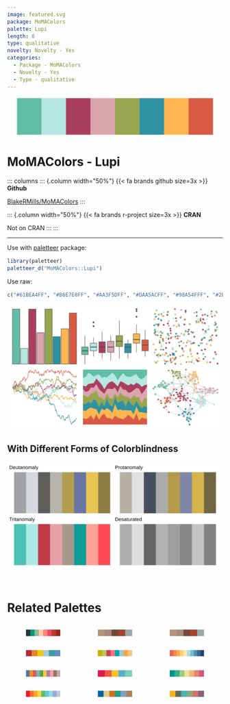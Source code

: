 ```yaml
---
image: featured.svg
package: MoMAColors
palette: Lupi
length: 8
type: qualitative
novelty: Novelty - Yes
categories:
  - Package - MoMAColors
  - Novelty - Yes
  - Type - qualitative
---
```


![](featured.svg)

# MoMAColors - Lupi 

::: columns
::: {.column width="50%"}
{{< fa brands github size=3x >}}
**Github**

[BlakeRMills/MoMAColors](https://github.com/BlakeRMills/MoMAColors)
:::

::: {.column width="50%"}
{{< fa brands r-project size=3x >}}
**CRAN**

Not on CRAN
:::
:::

<hr> 

Use with [paletteer](https://emilhvitfeldt.github.io/paletteer/) package:

```r
library(paletteer)
paletteer_d("MoMAColors::Lupi")
```

Use raw:

```r
c("#61BEA4FF", "#B6E7E0FF", "#AA3F5DFF", "#DAA5ACFF", "#98A54FFF", "#2E92A2FF", "#FFB651FF", "#D85A44FF")
``` 

![](examples.png) <br>

## With Different Forms of Colorblindness

![](colorblind.svg) 

<br>

# Related Palettes

<div class="list" style="display: grid; grid-template-columns: auto auto auto;"> <figure class="figure">
<a href="../../awtools/a_palette/"> <img src="../../awtools/a_palette/featured.svg" style="width: 100%;" class="figure-img"></a>
</figure> <figure class="figure">
<a href="../../ButterflyColors/hamadryas_feronia/"> <img src="../../ButterflyColors/hamadryas_feronia/featured.svg" style="width: 100%;" class="figure-img"></a>
</figure> <figure class="figure">
<a href="../../ButterflyColors/hamadryas_feronia/"> <img src="../../ButterflyColors/hamadryas_feronia/featured.svg" style="width: 100%;" class="figure-img"></a>
</figure> <figure class="figure">
<a href="../../waRhol/marilyn_orange_62/"> <img src="../../waRhol/marilyn_orange_62/featured.svg" style="width: 100%;" class="figure-img"></a>
</figure> <figure class="figure">
<a href="../../ggthemes/Summer/"> <img src="../../ggthemes/Summer/featured.svg" style="width: 100%;" class="figure-img"></a>
</figure> <figure class="figure">
<a href="../../MetBrewer/Hiroshige/"> <img src="../../MetBrewer/Hiroshige/featured.svg" style="width: 100%;" class="figure-img"></a>
</figure> <figure class="figure">
<a href="../../ggthemes/Tableau_10/"> <img src="../../ggthemes/Tableau_10/featured.svg" style="width: 100%;" class="figure-img"></a>
</figure> <figure class="figure">
<a href="../../PrettyCols/Lucent/"> <img src="../../PrettyCols/Lucent/featured.svg" style="width: 100%;" class="figure-img"></a>
</figure> <figure class="figure">
<a href="../../rcartocolor/Temps/"> <img src="../../rcartocolor/Temps/featured.svg" style="width: 100%;" class="figure-img"></a>
</figure> <figure class="figure">
<a href="../../ggthemes/Jewel_Bright/"> <img src="../../ggthemes/Jewel_Bright/featured.svg" style="width: 100%;" class="figure-img"></a>
</figure> <figure class="figure">
<a href="../../NatParksPalettes/Yellowstone/"> <img src="../../NatParksPalettes/Yellowstone/featured.svg" style="width: 100%;" class="figure-img"></a>
</figure> <figure class="figure">
<a href="../../ggthemes/excel_Badge/"> <img src="../../ggthemes/excel_Badge/featured.svg" style="width: 100%;" class="figure-img"></a>
</figure> 
</div>

